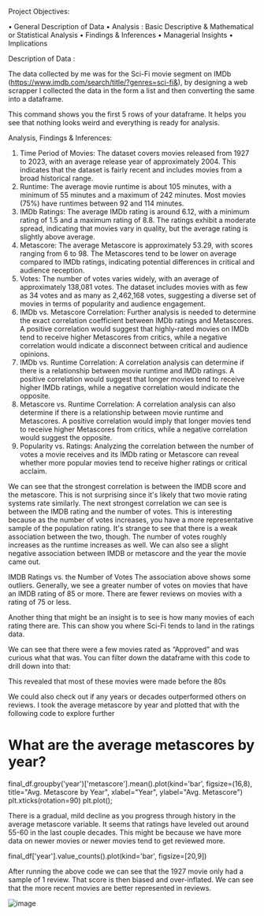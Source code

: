 Project Objectives: 

•	General Description of Data 
•	Analysis : Basic Descriptive & Mathematical or Statistical Analysis
•	Findings & Inferences 
•	Managerial Insights 
•	Implications
       


Description of Data : 

The data collected by me was for the Sci-Fi movie segment on IMDb (https://www.imdb.com/search/title/?genres=sci-fi&), by designing a web scrapper I collected the data in the form a list and then converting the same into a dataframe.



 



This command shows you the first 5 rows of your dataframe. It helps you see that nothing looks weird and everything is ready for analysis.












Analysis, Findings & Inferences: 

 

1.	Time Period of Movies: The dataset covers movies released from 1927 to 2023, with an average release year of approximately 2004. This indicates that the dataset is fairly recent and includes movies from a broad historical range. 
2.	Runtime: The average movie runtime is about 105 minutes, with a minimum of 55 minutes and a maximum of 242 minutes. Most movies (75%) have runtimes between 92 and 114 minutes. 
3.	IMDb Ratings: The average IMDb rating is around 6.12, with a minimum rating of 1.5 and a maximum rating of 8.8. The ratings exhibit a moderate spread, indicating that movies vary in quality, but the average rating is slightly above average. 
4.	Metascore: The average Metascore is approximately 53.29, with scores ranging from 6 to 98. The Metascores tend to be lower on average compared to IMDb ratings, indicating potential differences in critical and audience reception. 
5.	Votes: The number of votes varies widely, with an average of approximately 138,081 votes. The dataset includes movies with as few as 34 votes and as many as 2,462,168 votes, suggesting a diverse set of movies in terms of popularity and audience engagement. 
6.	IMDb vs. Metascore Correlation: Further analysis is needed to determine the exact correlation coefficient between IMDb ratings and Metascores. A positive correlation would suggest that highly-rated movies on IMDb tend to receive higher Metascores from critics, while a negative correlation would indicate a disconnect between critical and audience opinions. 
7.	IMDb vs. Runtime Correlation: A correlation analysis can determine if there is a relationship between movie runtime and IMDb ratings. A positive correlation would suggest that longer movies tend to receive higher IMDb ratings, while a negative correlation would indicate the opposite. 
8.	Metascore vs. Runtime Correlation: A correlation analysis can also determine if there is a relationship between movie runtime and Metascores. A positive correlation would imply that longer movies tend to receive higher Metascores from critics, while a negative correlation would suggest the opposite. 
9.	Popularity vs. Ratings: Analyzing the correlation between the number of votes a movie receives and its IMDb rating or Metascore can reveal whether more popular movies tend to receive higher ratings or critical acclaim.



 


We can see that the strongest correlation is between the IMDB score and the metascore. This is not surprising since it's likely that two movie rating systems rate similarly.
The next strongest correlation we can see is between the IMDB rating and the number of votes. This is interesting because as the number of votes increases, you have a more representative sample of the population rating. It's strange to see that there is a weak association between the two, though.
The number of votes roughly increases as the runtime increases as well.
We can also see a slight negative association between IMDB or metascore and the year the movie came out. 

 

IMDB Ratings vs. the Number of Votes
The association above shows some outliers. Generally, we see a greater number of votes on movies that have an IMDB rating of 85 or more. There are fewer reviews on movies with a rating of 75 or less.


Another thing that might be an insight is to see is how many movies of each rating there are. This can show you where Sci-Fi tends to land in the ratings data.
 


We can see that there were a few movies rated as “Approved” and was curious what that was. You can filter down the dataframe with this code to drill down into that:

 


This revealed that most of these movies were made before the 80s






We could also check out if any years or decades outperformed others on reviews. I took the average metascore by year and plotted that with the following code to explore further 



# What are the average metascores by year?
final_df.groupby('year')['metascore'].mean().plot(kind='bar', figsize=(16,8), title="Avg. Metascore by Year", xlabel="Year", ylabel="Avg. Metascore")
plt.xticks(rotation=90)
plt.plot();

 


There is a gradual, mild decline as you progress through history in the average metascore variable. It seems that ratings have leveled out around 55-60 in the last couple decades. This might be because we have more data on newer movies or newer movies tend to get reviewed more.












final_df['year'].value_counts().plot(kind='bar', figsize=[20,9])

After running the above code we can see that the 1927 movie only had a sample of 1 review. That score is then biased and over-inflated. We can see that the more recent movies are better represented in reviews.
 


![image](https://github.com/AnshLoomba045009/anshloomba045009/assets/142685372/1f29ef59-e6c0-4871-a7f7-1edf4681ea6f)

